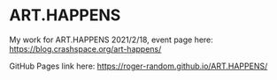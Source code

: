 # ART.HAPPENS
My work for ART.HAPPENS 2021/2/18, event page here: https://blog.crashspace.org/art-happens/

GitHub Pages link here: https://roger-random.github.io/ART.HAPPENS/
